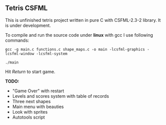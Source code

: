 ## Tetris CSFML

This is unfinished tetris project written in pure C with CSFML-2.3-2 library. It is under development.

To compile and run the source code under __linux__ with gcc I use following commands:
```
gcc -g main.c functions.c shape_maps.c -o main -lcsfml-graphics -lcsfml-window -lcsfml-system

./main
```
Hit *Return* to start game.

__TODO:__

- "Game Over" with restart
- Levels and scores system with table of records
- Three next shapes
- Main menu with beauties
- Look with sprites
- Autotools script
